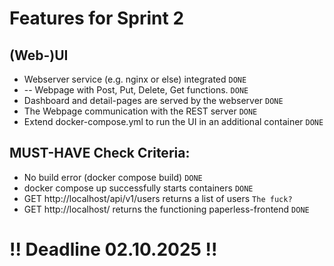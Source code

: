 # Features for Sprint 2
## (Web-)UI

- Webserver service (e.g. nginx or else) integrated `DONE`
- -- Webpage with Post, Put, Delete, Get functions. `DONE`
- Dashboard and detail-pages are served by the webserver `DONE`
- The Webpage communication with the REST server `DONE`
- Extend docker-compose.yml to run the UI in an additional container `DONE`

## MUST-HAVE Check Criteria:

- No build error (docker compose build) `DONE`
- docker compose up successfully starts containers `DONE`
- GET http://localhost/api/v1/users returns a list of users `The fuck?`
- GET http://localhost/ returns the functioning paperless-frontend `DONE`

# !! Deadline 02.10.2025 !!